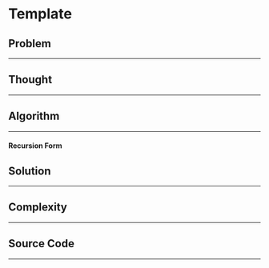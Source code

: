 # Template

## Problem
---

## Thought
---

## Algorithm
---
#### Recursion Form


## Solution
---

## Complexity
---

## Source Code
---
